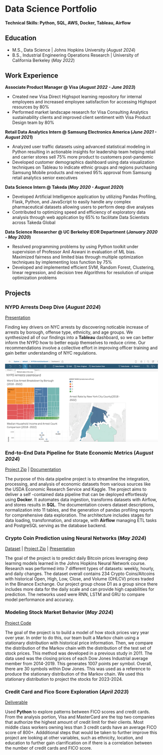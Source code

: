 # Data Science Portfolio

#### Technical Skills: Python, SQL, AWS, Docker, Tableau, Airflow

## Education
- M.S., Data Science	| Johns Hopkins University (_August 2024_)	 			        		
- B.S., Industrial Engineering Operations Research | University of California Berkeley (_May 2022_)

## Work Experience
**Associate Product Manager @ Visa (_August 2022 - June 2023_)**
- Created new Visa Direct Highspot learning repository for internal employees and increased employee satisfaction for accessing Highspot resources by 80%
- Performed market landscape research for Visa Consulting Analytics sustainability clients and improved client sentiment with Visa Product Design team by 80%

**Retail Data Analytics Intern @ Samsung Electronics America (_June 2021 - August 2021_)**
- Analyzed user traffic datasets using advanced statistical modeling in Python resulting in actionable insights for leadership team helping retail and carrier stores sell 75% more product to customers post-pandemic
- Developed customer demographics dashboard using data visualization techniques on Tableau to indicate ethnic groups and regions purchasing Samsung Mobile products and received 95% approval from Samsung retail analytics senior executives

**Data Science Intern @ Takeda (_May 2020 - August 2020_)**
- Developed Artificial Intelligence application by utilizing Pandas Profiling, Flask, Python, and JavaScript to easily handle any complex pharmaceutical datasets allowing users to perform deep dive analyses
- Contributed to optimizing speed and efficiency of exploratory data analysis through web application by 65% to facilitate Data Scientists across Takeda Global

**Data Science Researcher @ UC Berkeley IEOR Department (_January 2020 - May 2020_)**
- Resolved programming problems by using Python toolkit under supervision of Professor Anil Aswani in evaluation of ML bias. Maximized fairness and limited bias through multiple optimization techniques by implementing loss function by 75%
- Developed and implemented efficient SVM, Random Forest, Clustering, linear regression, and decision tree Algorithms for resolution of unique optimization problems

## Projects
### NYPD Arrests Deep Dive (_August 2024_)
[Presentation](https://drive.google.com/file/d/1NDojpCKFzszMLg_TfjAVSuB4iKruAN0T/view?usp=sharing)

Finding key drivers on NYC arrests by discovering noticable increase of arrests by borough, offense type, ethnicity, and age groups. We synthesized all of our findings into a **Tableau** dashboard, so we can better inform the NYPD how to better equip themselves to reduce crime. Our recommendations involve a collective effort in improving officer training and gain better understanding of NYC regulations. 

![Dashboard](/assets:img/screenshot.png)

### End-to-End Data Pipeline for State Economic Metrics (_August 2024_)
[Project Zip](https://drive.google.com/file/d/1LhRFiPbAZLURcl7AU4CpKCHou0HSRxYF/view?usp=sharing) | [Documentation](https://drive.google.com/file/d/1Uj8wresM191eU_76C5pcWprG90o5tnTr/view?usp=sharing)

The purpose of this data pipeline project is to streamline the integration, processing, and analysis of economic datasets from various sources like the USDA Economic Research Service and Kaggle. The project aims to deliver a self -contained data pipeline that can be deployed effortlessly using **Docker**. It automates data ingestion, transforms datasets with Airflow, and stores results in **SQL**. The documentation covers dataset descriptions, normalization into 11 tables, and the generation of pandas profiling reports for comprehensive data exploration. The architecture includes stages for data loading, transformation, and storage, with **Airflow** managing ETL tasks and PostgreSQL serving as the database backend.

### Crypto Coin Prediction using Neural Networks (_May 2024_)
[Dataset](https://www.kaggle.com/datasets/olegshpagin/crypto-coins-prices-ohlcv) | [Project Zip](https://drive.google.com/file/d/1sNN--vGXtgjKwL6jPsQBAvSiKlCBXa6d/view?usp=sharing) | [Presentation](https://docs.google.com/presentation/d/1P0VGm3m4luplThVDgFFC4JXrKGQ8wsWX/edit?usp=sharing&ouid=107641025095273989713&rtpof=true&sd=true)

The goal of the project is to predict daily Bitcoin prices leveraging deep learning models learned in the Johns Hopkins Neural Network course. Research was performed into 7 different types of datasets: weekly, hourly, and daily changes. The dataset overall contains 234 Crypto Coins/Altcoins with historical Open, High, Low, Close, and Volume (OHLCV) prices traded in the Binance Exchange. 
Our project group chose D1 as a group since there includes more data for the daily scale and can provide high capabilities for prediction. The networks used were RNN, LSTM and GRU to compare model performance and accuracy. 


### Modeling Stock Market Behavior (_May 2024_)
[Project Code](https://github.com/arag1/Stock-Price-Markov-Model)

The goal of the project is to build a model of how stock prices vary year over year. In order to do this, our team built a Markov chain using a stationary distribution with historical price information. Then, we compare the distribution of the Markov chain with the distribution of the test set of stock prices. This method was developed in a previous study in 2011.  The data used was the closing prices of each Dow Jones Industrial average member from 2014-2019. This generates 1007 points per symbol. Overall, there are 30 symbols within Dow Jones. This was used as a reference to produce the stationary distribution of the Markov chain. We used this stationary distribution to project the stocks for 2023-2024.

### Credit Card and Fico Score Exploration (_April 2023_)
[Deliverable](https://drive.google.com/file/d/1sADmVuHuSJw_7KzKdRz-C0D_lLVpEXWP/view?usp=drive_link)

Used **Python** to explore patterns between FICO scores and credit cards. From the analysis portion, Visa and MasterCard are the top two companies that authorize the highest amount of credit limit for their clients. Most middle class workers owning less than 3 credit cards have an average FICO score of 800+. Addditional steps that would be taken to further improve this project are looking at other variables, such as ethnicity, location, and education to further gain clarrification on if there is a correlation between the number of credit cards and FICO score.




